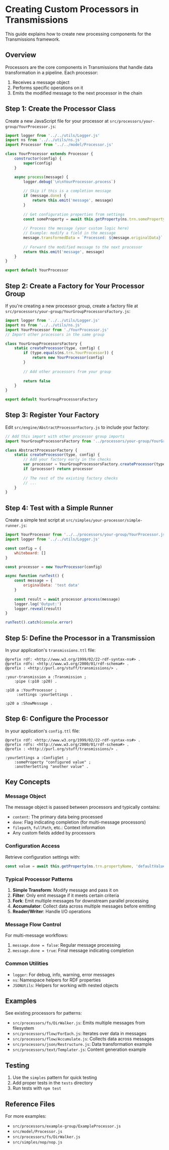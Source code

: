 # Creating Custom Processors in Transmissions

This guide explains how to create new processing components for the Transmissions framework.

## Overview

Processors are the core components in Transmissions that handle data transformation in a pipeline. Each processor:

1. Receives a message object
2. Performs specific operations on it
3. Emits the modified message to the next processor in the chain

## Step 1: Create the Processor Class

Create a new JavaScript file for your processor at `src/processors/your-group/YourProcessor.js`:

```javascript
import logger from '../../utils/Logger.js'
import ns from '../../utils/ns.js'
import Processor from '../../model/Processor.js'

class YourProcessor extends Processor {
    constructor(config) {
        super(config)
    }

    async process(message) {
        logger.debug(`\n\nYourProcessor.process`)
        
        // Skip if this is a completion message
        if (message.done) {
            return this.emit('message', message)
        }
        
        // Get configuration properties from settings
        const someProperty = await this.getProperty(ns.trn.someProperty, 'defaultValue')
        
        // Process the message (your custom logic here)
        // Example: modify a field in the message
        message.transformedData = `Processed: ${message.originalData}`
        
        // Forward the modified message to the next processor
        return this.emit('message', message)
    }
}

export default YourProcessor
```

## Step 2: Create a Factory for Your Processor Group

If you're creating a new processor group, create a factory file at `src/processors/your-group/YourGroupProcessorsFactory.js`:

```javascript
import logger from '../../utils/Logger.js'
import ns from '../../utils/ns.js'
import YourProcessor from './YourProcessor.js'
// Import other processors in the same group

class YourGroupProcessorsFactory {
    static createProcessor(type, config) {
        if (type.equals(ns.trn.YourProcessor)) {
            return new YourProcessor(config)
        }
        
        // Add other processors from your group
        
        return false
    }
}

export default YourGroupProcessorsFactory
```

## Step 3: Register Your Factory

Edit `src/engine/AbstractProcessorFactory.js` to include your factory:

```javascript
// Add this import with other processor group imports
import YourGroupProcessorsFactory from '../processors/your-group/YourGroupProcessorsFactory.js'

class AbstractProcessorFactory {
    static createProcessor(type, config) {
        // Add your factory early in the checks
        var processor = YourGroupProcessorsFactory.createProcessor(type, config)
        if (processor) return processor
        
        // The rest of the existing factory checks
        // ...
    }
}
```

## Step 4: Test with a Simple Runner

Create a simple test script at `src/simples/your-processor/simple-runner.js`:

```javascript
import YourProcessor from '../../processors/your-group/YourProcessor.js'
import logger from '../../utils/Logger.js'

const config = {
    whiteboard: []
}

const processor = new YourProcessor(config)

async function runTest() {
    const message = { 
        originalData: 'test data'
    }
    
    const result = await processor.process(message)
    logger.log('Output:')
    logger.reveal(result)
}

runTest().catch(console.error)
```

## Step 5: Define the Processor in a Transmission

In your application's `transmissions.ttl` file:

```turtle
@prefix rdf: <http://www.w3.org/1999/02/22-rdf-syntax-ns#> .
@prefix rdfs: <http://www.w3.org/2000/01/rdf-schema#> .
@prefix : <http://purl.org/stuff/transmissions/> .

:your-transmission a :Transmission ;
    :pipe (:p10 :p20) .

:p10 a :YourProcessor ;
     :settings :yourSettings .

:p20 a :ShowMessage .
```

## Step 6: Configure the Processor

In your application's `config.ttl` file:

```turtle
@prefix rdf: <http://www.w3.org/1999/02/22-rdf-syntax-ns#> .
@prefix rdfs: <http://www.w3.org/2000/01/rdf-schema#> .
@prefix : <http://purl.org/stuff/transmissions/> .

:yourSettings a :ConfigSet ;
    :someProperty "configured value" ;
    :anotherSetting "another value" .
```

## Key Concepts

### Message Object

The message object is passed between processors and typically contains:

- `content`: The primary data being processed
- `done`: Flag indicating completion (for multi-message processors)
- `filepath`, `fullPath`, etc.: Context information
- Any custom fields added by processors

### Configuration Access

Retrieve configuration settings with:

```javascript
const value = await this.getProperty(ns.trn.propertyName, 'defaultValue')
```

### Typical Processor Patterns

1. **Simple Transform**: Modify message and pass it on
2. **Filter**: Only emit message if it meets certain criteria
3. **Fork**: Emit multiple messages for downstream parallel processing
4. **Accumulator**: Collect data across multiple messages before emitting
5. **Reader/Writer**: Handle I/O operations

### Message Flow Control

For multi-message workflows:

1. `message.done = false`: Regular message processing
2. `message.done = true`: Final message indicating completion

### Common Utilities

- `logger`: For debug, info, warning, error messages
- `ns`: Namespace helpers for RDF properties
- `JSONUtils`: Helpers for working with nested objects

## Examples

See existing processors for patterns:

- `src/processors/fs/DirWalker.js`: Emits multiple messages from filesystem
- `src/processors/flow/ForEach.js`: Iterates over data in messages
- `src/processors/flow/Accumulate.js`: Collects data across messages
- `src/processors/json/Restructure.js`: Data transformation example
- `src/processors/text/Templater.js`: Content generation example

## Testing

1. Use the `simples` pattern for quick testing
2. Add proper tests in the `tests` directory
3. Run tests with `npm test`

## Reference Files

For more examples:
- `src/processors/example-group/ExampleProcessor.js`
- `src/model/Processor.js`
- `src/processors/fs/DirWalker.js`
- `src/simples/nop/nop.js`
